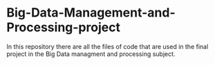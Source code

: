 # Big-Data-Management-and-Processing-project

In this repository there are all the files of code that are used in the final project in the Big Data managment and processing subject.
